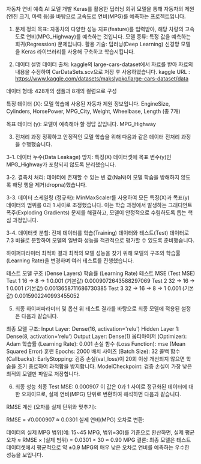 자동차 연비 예측 AI 모델 개발
Keras를 활용한 딥러닝 회귀 모델을 통해 자동차의 제원(엔진 크기, 마력 등)을 바탕으로 고속도로 연비(MPG)를 예측하는 프로젝트입니다.

1. 문제 정의
목표: 자동차의 다양한 성능 지표(feature)를 입력받아, 해당 차량의 고속도로 연비(MPG_Highway)를 예측하는 것입니다.
모델 종류: 특정 값을 예측하는 회귀(Regression) 문제입니다.
활용 기술: 딥러닝(Deep Learning) 신경망 모델을 Keras 라이브러리를 사용해 구축하고 학습시킵니다.

2. 데이터 설명
데이터 출처: 
kaggle의 large-cars-dataset에서 자료를 받아 자료의 내용을 수정하여 CarDataSets.scv으로 저장 후 사용하였습니다.
kaggle URL : https://www.kaggle.com/datasets/makslypko/large-cars-dataset/data

데이터 형태: 428개의 샘플과 8개의 컬럼으로 구성

특징 데이터 (X): 모델 학습에 사용된 자동차 제원 정보입니다.
EngineSize, Cylinders, HorsePower, MPG_City, Weight, Wheelbase, Length (총 7개)

목표 데이터 (y): 모델이 예측해야 할 정답 값입니다.
MPG_Highway

3. 전처리 과정
정확하고 안정적인 모델 학습을 위해 다음과 같은 데이터 전처리 과정을 수행했습니다.

3-1. 데이터 누수(Data Leakage) 방지:
특징(X) 데이터셋에 목표 변수(y)인 MPG_Highway가 포함되지 않도록 분리했습니다.

3-2. 결측치 처리:
데이터에 존재할 수 있는 빈 값(NaN)이 모델 학습을 방해하지 않도록 해당 행을 제거(dropna)했습니다.

3-3. 데이터 스케일링 (정규화):
MinMaxScaler를 사용하여 모든 특징(X)과 목표(y) 데이터의 범위를 0과 1 사이로 조정했습니다.
이는 학습 과정에서 발생하는 그래디언트 폭주(Exploding Gradients) 문제를 해결하고, 모델이 안정적으로 수렴하도록 돕는 핵심 과정입니다.

3-4. 데이터셋 분할:
전체 데이터를 학습(Training) 데이터와 테스트(Test) 데이터로 7:3 비율로 분할하여 모델의 일반화 성능을 객관적으로 평가할 수 있도록 준비했습니다.

하이퍼파라미터 최적화 결과
최적의 모델 성능을 찾기 위해 모델의 구조와 학습률(Learning Rate)을 변경하며 여러 테스트를 진행했습니다.

테스트	모델 구조   (Dense Layers)	학습률    (Learning Rate)	     테스트 MSE (Test MSE)
Test 1	            16 -> 8 -> 1	         0.001 (기본값)	    0.0009072643588297069
Test 2	            32 -> 16 -> 1	         0.001 (기본값)	    0.0013658711686730385
Test 3	            32 -> 16 -> 8 -> 1	   0.001 (기본값)	    0.0015902240993455052

5. 최종 하이퍼파라미터 및 옵션
위 테스트 결과를 바탕으로 최종 모델에 적용된 설정은 다음과 같습니다.

최종 모델 구조:
Input Layer: Dense(16, activation='relu')
Hidden Layer 1: Dense(8, activation='relu')
Output Layer: Dense(1)
옵티마이저 (Optimizer): Adam
학습률 (Learning Rate): 0.001
손실 함수 (Loss Function): mse (Mean Squared Error)
훈련 Epochs: 2000
배치 사이즈 (Batch Size): 32
콜백 함수 (Callbacks):
EarlyStopping: 검증 손실(val_loss)이 20회 이상 개선되지 않으면 학습을 조기 종료하여 과적합을 방지합니다.
ModelCheckpoint: 검증 손실이 가장 낮은 최적의 모델만 파일로 저장합니다.

6. 최종 성능
최종 Test MSE: 0.000907
이 값은 0과 1 사이로 정규화된 데이터에 대한 오차이므로, 실제 연비(MPG) 단위로 변환하여 해석하면 다음과 같습니다.

RMSE 계산 (오차를 실제 단위와 맞추기):

RMSE = √0.000907 ≈ 0.0301
실제 연비(MPG) 오차로 변환:

데이터의 실제 MPG 범위(예: 15~45 MPG, 범위=30)를 기준으로 환산하면,
실제 평균 오차 ≈ RMSE × (실제 범위) = 0.0301 × 30 ≈ 0.90 MPG
결론: 최종 모델은 테스트 데이터셋에서 평균적으로 약 ±0.9 MPG의 매우 낮은 오차로 연비를 예측하는 우수한 성능을 보입니다.
